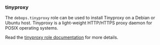 ### tinyproxy

The `debops.tinyproxy` role can be used to install Tinyproxy on a Debian
or Ubuntu host. Tinyproxy is a light-weight HTTP/HTTPS proxy daemon for
POSIX operating systems.

Read the [tinyproxy role documentation](https://docs.debops.org/en/stable-3.0/ansible/roles/tinyproxy/) for more details.

